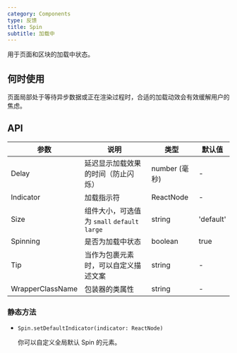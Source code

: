 ```yaml
---
category: Components
type: 反馈
title: Spin
subtitle: 加载中
---
```


用于页面和区块的加载中状态。

## 何时使用

页面局部处于等待异步数据或正在渲染过程时，合适的加载动效会有效缓解用户的焦虑。

## API

| 参数             | 说明                                         | 类型          | 默认值    |
| ---------------- | -------------------------------------------- | ------------- | --------- |
| Delay            | 延迟显示加载效果的时间（防止闪烁）           | number (毫秒) | -         |
| Indicator        | 加载指示符                                   | ReactNode     | -         |
| Size             | 组件大小，可选值为 `small` `default` `large` | string        | 'default' |
| Spinning         | 是否为加载中状态                             | boolean       | true      |
| Tip              | 当作为包裹元素时，可以自定义描述文案         | string        | -         |
| WrapperClassName | 包装器的类属性                               | string        | -         |

### 静态方法

- `Spin.setDefaultIndicator(indicator: ReactNode)`

  你可以自定义全局默认 Spin 的元素。
